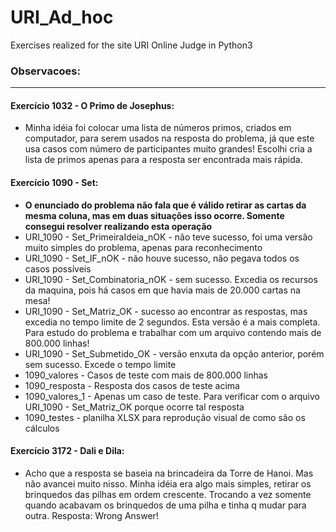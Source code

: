 # URI_Ad_hoc
Exercises realized for the site URI Online Judge in Python3


### Observacoes:
---
#### Exercício 1032 - O Primo de Josephus:
- Minha idéia foi colocar uma lista de números primos, criados em computador, para serem usados na resposta do problema, já que este usa casos com número de participantes muito grandes! Escolhi cria a lista de primos apenas para a resposta ser encontrada mais rápida.

#### Exercício 1090 - Set:
- **O enunciado do problema não fala que é válido retirar as cartas da mesma coluna, mas em duas situações isso ocorre. Somente consegui resolver realizando esta operação**
- URI_1090 - Set_PrimeiraIdeia_nOK - não teve sucesso, foi uma versão muito simples do problema, apenas para reconhecimento
- URI_1090 - Set_IF_nOK - não houve sucesso, não pegava todos os casos possíveis
- URI_1090 - Set_Combinatoria_nOK - sem sucesso. Excedia os recursos da maquina, pois há casos em que havia mais de 20.000 cartas na mesa!
- URI_1090 - Set_Matriz_OK - sucesso ao encontrar as respostas, mas excedia no tempo limite de 2 segundos. Esta versão é a mais completa. Para estudo do problema e trabalhar com um arquivo contendo mais de 800.000 linhas!
- URI_1090 - Set_Submetido_OK - versão enxuta da opção anterior, porém sem sucesso. Excede o tempo limite
- 1090_valores - Casos de teste com mais de 800.000 linhas
- 1090_resposta - Resposta dos casos de teste acima
- 1090_valores_1 - Apenas um caso de teste. Para verificar com o arquivo URI_1090 - Set_Matriz_OK porque ocorre tal resposta
- 1090_testes - planilha XLSX para reprodução visual de como são os cálculos

#### Exercício 3172 - Dali e Dila:
- Acho que a resposta se baseia na brincadeira da Torre de Hanoi. Mas não avancei muito nisso. Minha idéia era algo mais simples, retirar os brinquedos das pilhas em ordem crescente. Trocando a vez somente quando acabavam os brinquedos de uma pilha e tinha q mudar para outra. Resposta: Wrong Answer!
